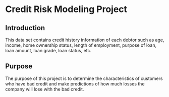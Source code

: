 # Credit Risk Modeling Project

## Introduction
This data set contains credit history information of each debtor such as age, income, home ownership status, length of employment, purpose of loan, loan amount, loan grade, loan status, etc.

## Purpose
The purpose of this project is to determine the characteristics of customers who have bad credit and make predictions of how much losses the company will lose with the bad credit.
